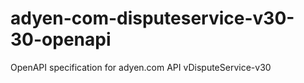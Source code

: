 # adyen-com-disputeservice-v30-30-openapi
OpenAPI specification for adyen.com API vDisputeService-v30
